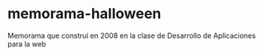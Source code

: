 # memorama-halloween
Memorama que construí en 2008 en la clase de Desarrollo de Aplicaciones para la web
